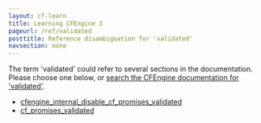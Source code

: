 ```yaml
---
layout: cf-learn
title: Learning CFEngine 3
pageurl: /ref/validated
posttitle: Reference disambiguation for 'validated'
navsection: none
---
```


The term 'validated' could refer to several sections in the documentation. Please choose one below, or
[search the CFEngine documentation for 'validated'](http://cfengine.com/docs/latest/search.html?q=validated).

- [cfengine_internal_disable_cf_promises_validated](http://cfengine.com/docs/latest/guide-writing-and-serving-policy-policy-framework.html#cfengine_internal_disable_cf_promises_validated)
- [cf_promises_validated](http://cfengine.com/docs/latest/guide-writing-and-serving-policy-policy-framework.html#cf_promises_validated)
